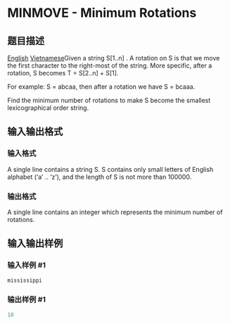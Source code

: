 # MINMOVE - Minimum Rotations

## 题目描述

 [English](/problems/MINMOVE/en/) [Vietnamese](/problems/MINMOVE/vn/)Given a string S\[1..n\] . A rotation on S is that we move the first character to the right-most of the string. More specific, after a rotation, S becomes T = S\[2..n\] + S\[1\].

For example: S = abcaa, then after a rotation we have S = bcaaa.

Find the minimum number of rotations to make S become the smallest lexicographical order string.

## 输入输出格式

### 输入格式

A single line contains a string S. S contains only small letters of English alphabet (‘a’ .. ‘z’), and the length of S is not more than 100000.

### 输出格式

A single line contains an integer which represents the minimum number of rotations.

## 输入输出样例

### 输入样例 #1

```cpp
mississippi
```


### 输出样例 #1

```cpp
10
```


